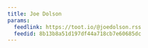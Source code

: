 ```yaml
---
title: Joe Dolson
params:
  feedlink: https://toot.io/@joedolson.rss
  feedid: 8b13b8a51d197df44a718cb7e60685dc
---
```

